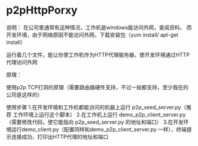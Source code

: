 # p2pHttpPorxy
说明：
在公司里通常有这种情况，工作机是windows能访问外网，查阅资料。 而开发环境，由于网络原因不能访问外网，下载安装包（yum install/ apt-get install）

运行着几个文件，能让你使工作机作为HTTP代理服务器，使开发环境通过HTTP代理访问外网

原理：

使用p2p TCP打洞的原理（需要路由器硬件支持，不过一般都支持，至少我在的公司是这样的）

使用步骤
1.在开发环境和工作机都能访问的机器上运行 p2p_seed_server.py（推荐 工作环境上运行这个脚本）
2.在工作机上运行 demo_p2p_client_server.py（需要修改代码，使它能指向 p2p_seed_server.py 的地址和端口）
3.在开发环境运行demo_client.py（配置同样和demo_p2p_client_server.py 一样），终端提示连接成功，打印出HTTP代理的地址和端口
